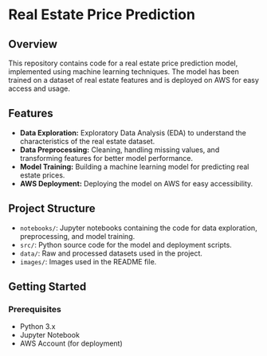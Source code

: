 # Real Estate Price Prediction



## Overview

This repository contains code for a real estate price prediction model, implemented using machine learning techniques. The model has been trained on a dataset of real estate features and is deployed on AWS for easy access and usage.

## Features

- **Data Exploration:** Exploratory Data Analysis (EDA) to understand the characteristics of the real estate dataset.
- **Data Preprocessing:** Cleaning, handling missing values, and transforming features for better model performance.
- **Model Training:** Building a machine learning model for predicting real estate prices.
- **AWS Deployment:** Deploying the model on AWS for easy accessibility.

## Project Structure

- `notebooks/`: Jupyter notebooks containing the code for data exploration, preprocessing, and model training.
- `src/`: Python source code for the model and deployment scripts.
- `data/`: Raw and processed datasets used in the project.
- `images/`: Images used in the README file.

## Getting Started

### Prerequisites

- Python 3.x
- Jupyter Notebook
- AWS Account (for deployment)
